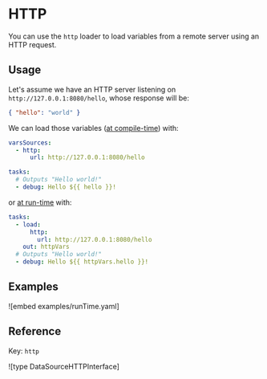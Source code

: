 # HTTP

You can use the `http` loader to load variables from a remote server using an HTTP request.

## Usage

Let's assume we have an HTTP server listening on `http://127.0.0.1:8080/hello`, whose response will be:

```json
{ "hello": "world" }
```

We can load those variables ([at compile-time](../../kiwi-provider/variables.md#compile-time-variables)) with:

```yaml
varsSources:
  - http:
      url: http://127.0.0.1:8080/hello

tasks:
  # Outputs "Hello world!"
  - debug: Hello ${{ hello }}!
```

or [at run-time](../../kiwi-provider/variables.md#run-time-variables) with:

```yaml
tasks:
  - load:
      http:
        url: http://127.0.0.1:8080/hello
    out: httpVars
  # Outputs "Hello world!"
  - debug: Hello ${{ httpVars.hello }}!
```

## Examples

![embed examples/runTime.yaml]

## Reference

Key: `http`

![type DataSourceHTTPInterface]
